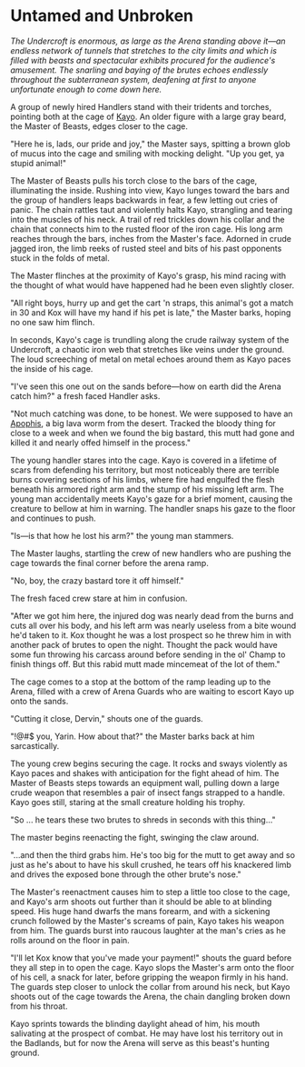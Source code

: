 # Untamed and Unbroken

_The Undercroft is enormous, as large as the Arena standing above it—an endless network of tunnels that stretches to the city limits and which is filled with beasts and spectacular exhibits procured for the audience's amusement. The snarling and baying of the brutes echoes endlessly throughout the subterranean system, deafening at first to anyone unfortunate enough to come down here._

A group of newly hired Handlers stand with their tridents and torches, pointing both at the cage of [Kayo](../../heroes-of-rathe/kayo-about.md). An older figure with a large gray beard, the Master of Beasts, edges closer to the cage.

"Here he is, lads, our pride and joy," the Master says, spitting a brown glob of mucus into the cage and smiling with mocking delight. "Up you get, ya stupid animal!"

The Master of Beasts pulls his torch close to the bars of the cage, illuminating the inside. Rushing into view, Kayo lunges toward the bars and the group of handlers leaps backwards in fear, a few letting out cries of panic. The chain rattles taut and violently halts Kayo, strangling and tearing into the muscles of his neck. A trail of red trickles down his collar and the chain that connects him to the rusted floor of the iron cage. His long arm reaches through the bars, inches from the Master's face. Adorned in crude jagged iron, the limb reeks of rusted steel and bits of his past opponents stuck in the folds of metal.

The Master flinches at the proximity of Kayo's grasp, his mind racing with the thought of what would have happened had he been even slightly closer.

"All right boys, hurry up and get the cart 'n straps, this animal's got a match in 30 and Kox will have my hand if his pet is late," the Master barks, hoping no one saw him flinch.

In seconds, Kayo's cage is trundling along the crude railway system of the Undercroft, a chaotic iron web that stretches like veins under the ground. The loud screeching of metal on metal echoes around them as Kayo paces the inside of his cage.

"I've seen this one out on the sands before—how on earth did the Arena catch him?" a fresh faced Handler asks.

"Not much catching was done, to be honest. We were supposed to have an [Apophis](../../regions/rathe/volcor/wildlife.md#apophis), a big lava worm from the desert. Tracked the bloody thing for close to a week and when we found the big bastard, this mutt had gone and killed it and nearly offed himself in the process."

The young handler stares into the cage. Kayo is covered in a lifetime of scars from defending his territory, but most noticeably there are terrible burns covering sections of his limbs, where fire had engulfed the flesh beneath his armored right arm and the stump of his missing left arm. The young man accidentally meets Kayo's gaze for a brief moment, causing the creature to bellow at him in warning. The handler snaps his gaze to the floor and continues to push.

"Is—is that how he lost his arm?" the young man stammers.

The Master laughs, startling the crew of new handlers who are pushing the cage towards the final corner before the arena ramp.

"No, boy, the crazy bastard tore it off himself."

The fresh faced crew stare at him in confusion.

"After we got him here, the injured dog was nearly dead from the burns and cuts all over his body, and his left arm was nearly useless from a bite wound he'd taken to it. Kox thought he was a lost prospect so he threw him in with another pack of brutes to open the night. Thought the pack would have some fun throwing his carcass around before sending in the ol' Champ to finish things off. But this rabid mutt made mincemeat of the lot of them."

The cage comes to a stop at the bottom of the ramp leading up to the Arena, filled with a crew of Arena Guards who are waiting to escort Kayo up onto the sands.

"Cutting it close, Dervin," shouts one of the guards.

"!@#$ you, Yarin. How about that?" the Master barks back at him sarcastically.

The young crew begins securing the cage. It rocks and sways violently as Kayo paces and shakes with anticipation for the fight ahead of him. The Master of Beasts steps towards an equipment wall, pulling down a large crude weapon that resembles a pair of insect fangs strapped to a handle. Kayo goes still, staring at the small creature holding his trophy.

"So ... he tears these two brutes to shreds in seconds with this thing..."

The master begins reenacting the fight, swinging the claw around.

"...and then the third grabs him. He's too big for the mutt to get away and so just as he's about to have his skull crushed, he tears off his knackered limb and drives the exposed bone through the other brute's nose."

The Master's reenactment causes him to step a little too close to the cage, and Kayo's arm shoots out further than it should be able to at blinding speed. His huge hand dwarfs the mans forearm, and with a sickening crunch followed by the Master's screams of pain, Kayo takes his weapon from him. The guards burst into raucous laughter at the man's cries as he rolls around on the floor in pain.

"I'll let Kox know that you've made your payment!" shouts the guard before they all step in to open the cage. Kayo slops the Master's arm onto the floor of his cell, a snack for later, before gripping the weapon firmly in his hand. The guards step closer to unlock the collar from around his neck, but Kayo shoots out of the cage towards the Arena, the chain dangling broken down from his throat.

Kayo sprints towards the blinding daylight ahead of him, his mouth salivating at the prospect of combat. He may have lost his territory out in the Badlands, but for now the Arena will serve as this beast's hunting ground.
